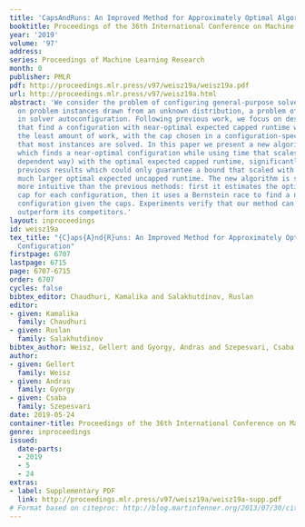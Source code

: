 ```yaml
---
title: 'CapsAndRuns: An Improved Method for Approximately Optimal Algorithm Configuration'
booktitle: Proceedings of the 36th International Conference on Machine Learning
year: '2019'
volume: '97'
address: 
series: Proceedings of Machine Learning Research
month: 0
publisher: PMLR
pdf: http://proceedings.mlr.press/v97/weisz19a/weisz19a.pdf
url: http://proceedings.mlr.press/v97/weisz19a.html
abstract: 'We consider the problem of configuring general-purpose solvers to run efficiently
  on problem instances drawn from an unknown distribution, a problem of major interest
  in solver autoconfiguration. Following previous work, we focus on designing algorithms
  that find a configuration with near-optimal expected capped runtime while doing
  the least amount of work, with the cap chosen in a configuration-specific way so
  that most instances are solved. In this paper we present a new algorithm, CapsAndRuns,
  which finds a near-optimal configuration while using time that scales (in a problem
  dependent way) with the optimal expected capped runtime, significantly strengthening
  previous results which could only guarantee a bound that scaled with the potentially
  much larger optimal expected uncapped runtime. The new algorithm is simpler and
  more intuitive than the previous methods: first it estimates the optimal runtime
  cap for each configuration, then it uses a Bernstein race to find a near optimal
  configuration given the caps. Experiments verify that our method can significantly
  outperform its competitors.'
layout: inproceedings
id: weisz19a
tex_title: "{C}aps{A}nd{R}uns: An Improved Method for Approximately Optimal Algorithm
  Configuration"
firstpage: 6707
lastpage: 6715
page: 6707-6715
order: 6707
cycles: false
bibtex_editor: Chaudhuri, Kamalika and Salakhutdinov, Ruslan
editor:
- given: Kamalika
  family: Chaudhuri
- given: Ruslan
  family: Salakhutdinov
bibtex_author: Weisz, Gellert and Gyorgy, Andras and Szepesvari, Csaba
author:
- given: Gellert
  family: Weisz
- given: Andras
  family: Gyorgy
- given: Csaba
  family: Szepesvari
date: 2019-05-24
container-title: Proceedings of the 36th International Conference on Machine Learning
genre: inproceedings
issued:
  date-parts:
  - 2019
  - 5
  - 24
extras:
- label: Supplementary PDF
  link: http://proceedings.mlr.press/v97/weisz19a/weisz19a-supp.pdf
# Format based on citeproc: http://blog.martinfenner.org/2013/07/30/citeproc-yaml-for-bibliographies/
---
```

